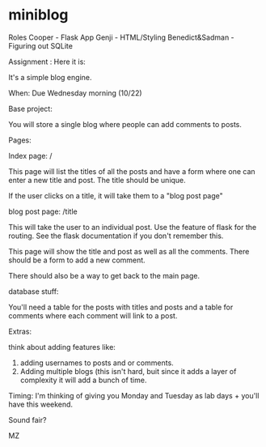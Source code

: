 miniblog
========


Roles
Cooper - Flask App
Genji  - HTML/Styling
Benedict&Sadman  - Figuring out SQLite


Assignment : 
Here it is:

It's a simple blog engine.

When: Due Wednesday morning (10/22)

Base project:

You will store a single blog where people can add comments to posts.


Pages:

Index page: /

This page will list the titles of all the posts and have a form where one can enter a new title and post. The title should be unique.

If the user clicks on a title, it will take them to a "blog post page"

blog post page: /title

This will take the user to an individual post. Use the <name> feature of flask for the routing. See the flask documentation if you don't remember this.

This page will show the title and post as well as all the comments. There should be a form to add a new comment.

There should also be a way to get back to the main page.

database stuff:

You'll need a table for the posts with titles and posts and a table for comments where each comment will link to a post.

Extras:

think about adding features like:
1. adding usernames to posts and or comments.
2. Adding multiple blogs (this isn't hard, buit since it adds a layer of complexity it will add a bunch of time.

Timing:
I'm thinking of giving you Monday and Tuesday as lab days + you'll have this weekend.

Sound fair?

MZ
